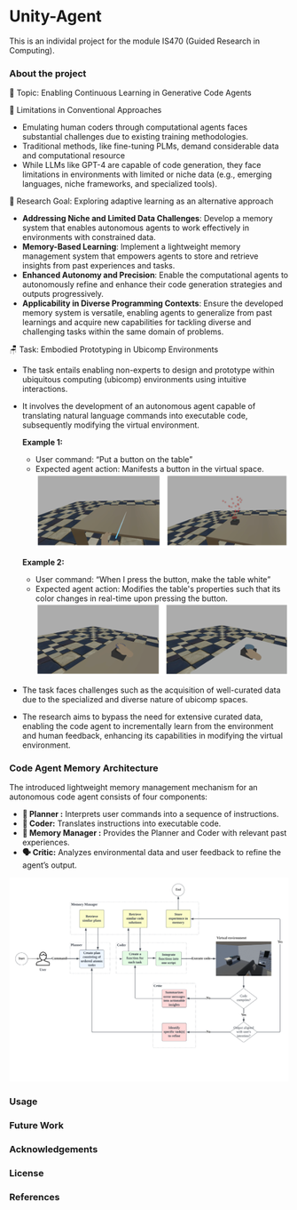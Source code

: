 # Unity-Agent

This is an individal project for the module IS470 (Guided Research in Computing). 

### About the project

🤖 Topic: Enabling Continuous Learning in Generative Code Agents

🎯 Limitations in Conventional Approaches
- Emulating human coders through computational agents faces substantial challenges due to existing training methodologies.
- Traditional methods, like fine-tuning PLMs, demand considerable data and computational resource
- While LLMs like GPT-4 are capable of code generation, they face limitations in environments with limited or niche data (e.g., emerging languages, niche frameworks, and specialized tools).

🧐 Research Goal: Exploring adaptive learning as an alternative approach
- **Addressing Niche and Limited Data Challenges**: Develop a memory system that enables autonomous agents to work effectively in environments with constrained data.
- **Memory-Based Learning**: Implement a lightweight memory management system that empowers agents to store and retrieve insights from past experiences and tasks.
- **Enhanced Autonomy and Precision**: Enable the computational agents to autonomously refine and enhance their code generation strategies and outputs progressively.
- **Applicability in Diverse Programming Contexts**: Ensure the developed memory system is versatile, enabling agents to generalize from past learnings and acquire new capabilities for tackling diverse and challenging tasks within the same domain of problems.
  
🪑 Task: Embodied Prototyping in Ubicomp Environments
- The task entails enabling non-experts to design and prototype within ubiquitous computing (ubicomp) environments using intuitive interactions.
- It involves the development of an autonomous agent capable of translating natural language commands into executable code, subsequently modifying the virtual environment.

    **Example 1:** 
    - User command: “Put a button on the table”
    - Expected agent action: Manifests a button in the virtual space.
![Figure 1: The agent’s response to the command “Put a button on the table”.](/assets/example1.png)
  
    **Example 2:** 
    - User command: “When I press the button, make the table white”
    - Expected agent action: Modifies the table's properties such that its color changes in real-time upon pressing the button.
![Figure 2: Dynamic modification of virtual elements - making the table white upon pressing the button.](/assets/example2.png)

- The task faces challenges such as the acquisition of well-curated data due to the specialized and diverse nature of ubicomp spaces.
- The research aims to bypass the need for extensive curated data, enabling the code agent to incrementally learn from the environment and human feedback, enhancing its capabilities in modifying the virtual environment.

### Code Agent Memory Architecture
The introduced lightweight memory management mechanism for an autonomous code agent consists of four components: 
- **📑 Planner :** Interprets user commands into a sequence of instructions.
- **👾 Coder:** Translates instructions into executable code.
- **🧠 Memory Manager :** Provides the Planner and Coder with relevant past experiences.
- **🗣️ Critic:** Analyzes environmental data and user feedback to refine the agent’s output.

![Figure 3: Proposed architecture of the code agent.](/assets/architecture.png)

### Usage

### Future Work

### Acknowledgements

### License

### References
